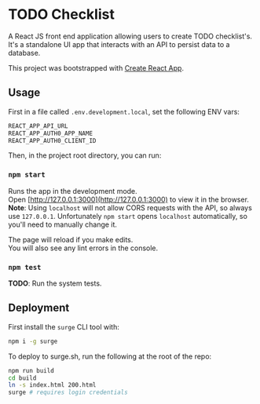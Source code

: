 # TODO Checklist

A React JS front end application allowing users to create TODO checklist's. It's a standalone UI app that interacts with an API to persist data to a database.

This project was bootstrapped with [Create React App](https://github.com/facebook/create-react-app).

## Usage

First in a file called `.env.development.local`, set the following ENV vars:

```sh
REACT_APP_API_URL
REACT_APP_AUTH0_APP_NAME
REACT_APP_AUTH0_CLIENT_ID
```

Then, in the project root directory, you can run:

### `npm start`

Runs the app in the development mode.<br />
Open [http://127.0.0.1:3000](http://127.0.0.1:3000) to view it in the browser.<br />
**Note**: Using `localhost` will not allow CORS requests with the API, so always use `127.0.0.1`. Unfortunately `npm start` opens `localhost` automatically, so you'll need to manually change it.

The page will reload if you make edits.<br />
You will also see any lint errors in the console.

### `npm test`

**TODO**: Run the system tests.

## Deployment

First install the `surge` CLI tool with:

```sh
npm i -g surge
```

To deploy to surge.sh, run the following at the root of the repo:

```sh
npm run build
cd build
ln -s index.html 200.html
surge # requires login credentials
```
